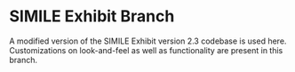 SIMILE Exhibit Branch
=====================

A modified version of the SIMILE Exhibit version 2.3 codebase is used here. Customizations on look-and-feel as well as functionality are present in this branch.
